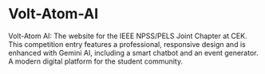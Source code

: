 # Volt-Atom-AI
Volt-Atom AI: The website for the IEEE NPSS/PELS Joint Chapter at CEK. This competition entry features a professional, responsive design and is enhanced with Gemini AI, including a smart chatbot and an event generator. A modern digital platform for the student community.
